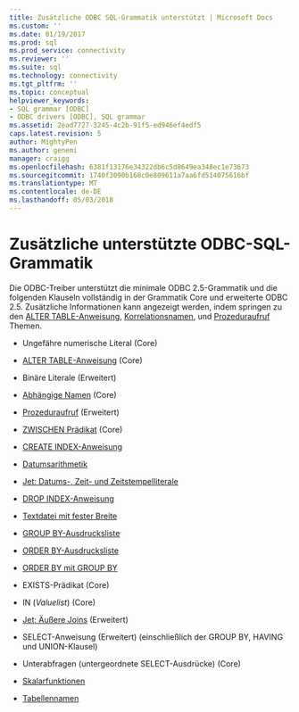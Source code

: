 ```yaml
---
title: Zusätzliche ODBC SQL-Grammatik unterstützt | Microsoft Docs
ms.custom: ''
ms.date: 01/19/2017
ms.prod: sql
ms.prod_service: connectivity
ms.reviewer: ''
ms.suite: sql
ms.technology: connectivity
ms.tgt_pltfrm: ''
ms.topic: conceptual
helpviewer_keywords:
- SQL grammar [ODBC]
- ODBC drivers [ODBC], SQL grammar
ms.assetid: 2ead7727-3245-4c2b-91f5-ed946ef4edf5
caps.latest.revision: 5
author: MightyPen
ms.author: genemi
manager: craigg
ms.openlocfilehash: 6381f13176e34322db6c5d8649ea348ec1e73673
ms.sourcegitcommit: 1740f3090b168c0e809611a7aa6fd514075616bf
ms.translationtype: MT
ms.contentlocale: de-DE
ms.lasthandoff: 05/03/2018
---
```

# <a name="additional-supported-odbc-sql-grammar"></a>Zusätzliche unterstützte ODBC-SQL-Grammatik
Die ODBC-Treiber unterstützt die minimale ODBC 2.5-Grammatik und die folgenden Klauseln vollständig in der Grammatik Core und erweiterte ODBC 2.5. Zusätzliche Informationen kann angezeigt werden, indem springen zu den [ALTER TABLE-Anweisung](../../odbc/microsoft/alter-table-statement.md), [Korrelationsnamen](../../odbc/microsoft/correlation-names.md), und [Prozeduraufruf](../../odbc/microsoft/procedure-invocation.md) Themen.  
  
-   Ungefähre numerische Literal (Core)  
  
-   [ALTER TABLE-Anweisung](../../odbc/microsoft/alter-table-statement.md) (Core)  
  
-   Binäre Literale (Erweitert)  
  
-   [Abhängige Namen](../../odbc/microsoft/correlation-names.md) (Core)  
  
-   [Prozeduraufruf](../../odbc/microsoft/procedure-invocation.md) (Erweitert)  
  
-   [ZWISCHEN Prädikat](../../odbc/microsoft/between-predicate.md) (Core)  
  
-   [CREATE INDEX-Anweisung](../../odbc/microsoft/create-index-statement.md)  
  
-   [Datumsarithmetik](../../odbc/microsoft/date-arithmetic.md)  
  
-   [Jet: Datums-, Zeit- und Zeitstempelliterale](../../odbc/microsoft/jet-date-time-and-timestamp-literals.md)  
  
-   [DROP INDEX-Anweisung](../../odbc/microsoft/drop-index-statement.md)  
  
-   [Textdatei mit fester Breite](../../odbc/microsoft/fixed-width-text-file.md)  
  
-   [GROUP BY-Ausdrucksliste](../../odbc/microsoft/group-by-expression-list.md)  
  
-   [ORDER BY-Ausdrucksliste](../../odbc/microsoft/order-by-expression-list.md)  
  
-   [ORDER BY mit GROUP BY](../../odbc/microsoft/order-by-with-group-by.md)  
  
-   EXISTS-Prädikat (Core)  
  
-   IN (*Valuelist*) (Core)  
  
-   [Jet: Äußere Joins](../../odbc/microsoft/jet-outer-joins.md) (Erweitert)  
  
-   SELECT-Anweisung (Erweitert) (einschließlich der GROUP BY, HAVING und UNION-Klausel)  
  
-   Unterabfragen (untergeordnete SELECT-Ausdrücke) (Core)  
  
-   [Skalarfunktionen](../../odbc/microsoft/scalar-functions.md)  
  
-   [Tabellennamen](../../odbc/microsoft/table-names.md)
